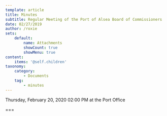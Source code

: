 ```yaml
---
template: article
title: Minutes
subtitle: Regular Meeting of the Port of Alsea Board of Commissioners
date: 02/27/2019
author: /roxie
sets:
    default:
        name: Attachments
        showCount: true
        showMenu: true
content:
    items: '@self.children'
taxonomy:
    category: 
        - Documents
    tag: 
        - minutes
---
```


Thursday, February 20, 2020 02:00 PM at the Port Office

===


